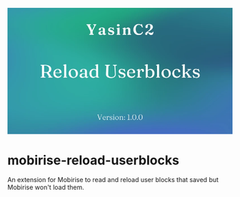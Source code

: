 ![Cover](cover.webp)
# mobirise-reload-userblocks
An extension for Mobirise to read and reload user blocks that saved but Mobirise won't load them.
